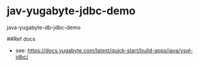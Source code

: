 # jav-yugabyte-jdbc-demo
java-yugabyte-db-jdbc-demo

##Ref docs
- see: https://docs.yugabyte.com/latest/quick-start/build-apps/java/ysql-jdbc/